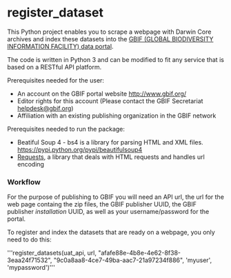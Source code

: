 # register_dataset
This Python project enables you to scrape a webpage with Darwin Core archives and index these datasets into the [GBIF (GLOBAL BIODIVERSITY INFORMATION FACILITY) data portal](http://www.gbif.org/).

The code is written in Python 3 and can be modified to fit any service that is based on a RESTful API platform.

Prerequisites needed for the user:
* An account on the GBIF portal website http://www.gbif.org/
* Editor rights for this account (Please contact the GBIF Secretariat helpdesk@gbif.org)
* Affiliation with an existing publishing organization in the GBIF network

Prerequisites needed to run the package:
* Beatiful Soup 4 - bs4 is a library for parsing HTML and XML files. https://pypi.python.org/pypi/beautifulsoup4
* [Requests](http://docs.python-requests.org/en/master/), a library that deals with HTML requests and handles url encoding  

### Workflow

For the purpose of publishing to GBIF you will need an API url, the url for the web page containg the zip files, the GBIF publisher UUID, the GBIF publisher *installation* UUID, as well as your username/password for the portal. 

To register and index the datasets that are ready on a webpage, you only need to do this:

'''register_datasets(uat_api, url, "afafe88e-4b8e-4e62-8f38-3eaa24f71532", "9c0a8aa8-4ce7-49ba-aac7-21a97234f886", 'myuser', 'mypassword')'''
